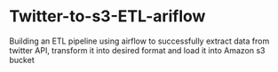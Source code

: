 # Twitter-to-s3-ETL-ariflow
Building an ETL pipeline using airflow to successfully extract data from twitter API, transform it into desired format and load it into Amazon s3 bucket
